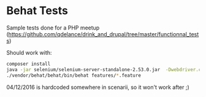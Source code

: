 # Behat Tests

Sample tests done for a PHP meetup (https://github.com/qdelance/drink_and_drupal/tree/master/functionnal_tests)

Should work with:
```bash
composer install
java -jar selenium/selenium-server-standalone-2.53.0.jar  -Dwebdriver.chrome.driver=/usr/lib/chromium-browser/chromedriver
./vendor/behat/behat/bin/behat features/*.feature
```

04/12/2016 is hardcoded somewhere in scenarii, so it won't work after ;)
